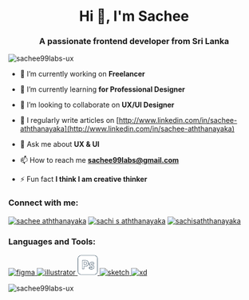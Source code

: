 <h1 align="center">Hi 👋, I'm Sachee</h1>
<h3 align="center">A passionate frontend developer from Sri Lanka</h3>

<p align="left"> <img src="https://komarev.com/ghpvc/?username=sachee99labs-ux&label=Profile%20views&color=0e75b6&style=flat" alt="sachee99labs-ux" /> </p>

- 🔭 I’m currently working on **Freelancer**

- 🌱 I’m currently learning **for Professional Designer**

- 👯 I’m looking to collaborate on **UX/UI Designer**

- 📝 I regularly write articles on [http://www.linkedin.com/in/sachee-aththanayaka](http://www.linkedin.com/in/sachee-aththanayaka)

- 💬 Ask me about **UX & UI**

- 📫 How to reach me **sachee99labs@gmail.com**

- ⚡ Fun fact **I think I am creative thinker**

<h3 align="left">Connect with me:</h3>
<p align="left">
<a href="https://linkedin.com/in/sachee aththanayaka" target="blank"><img align="center" src="https://raw.githubusercontent.com/rahuldkjain/github-profile-readme-generator/master/src/images/icons/Social/linked-in-alt.svg" alt="sachee aththanayaka" height="30" width="40" /></a>
<a href="https://fb.com/sachi s aththanayaka" target="blank"><img align="center" src="https://raw.githubusercontent.com/rahuldkjain/github-profile-readme-generator/master/src/images/icons/Social/facebook.svg" alt="sachi s aththanayaka" height="30" width="40" /></a>
<a href="https://instagram.com/sachisaththanayaka" target="blank"><img align="center" src="https://raw.githubusercontent.com/rahuldkjain/github-profile-readme-generator/master/src/images/icons/Social/instagram.svg" alt="sachisaththanayaka" height="30" width="40" /></a>
</p>

<h3 align="left">Languages and Tools:</h3>
<p align="left"> <a href="https://www.figma.com/" target="_blank" rel="noreferrer"> <img src="https://www.vectorlogo.zone/logos/figma/figma-icon.svg" alt="figma" width="40" height="40"/> </a> <a href="https://www.adobe.com/in/products/illustrator.html" target="_blank" rel="noreferrer"> <img src="https://www.vectorlogo.zone/logos/adobe_illustrator/adobe_illustrator-icon.svg" alt="illustrator" width="40" height="40"/> </a> <a href="https://www.photoshop.com/en" target="_blank" rel="noreferrer"> <img src="https://raw.githubusercontent.com/devicons/devicon/master/icons/photoshop/photoshop-line.svg" alt="photoshop" width="40" height="40"/> </a> <a href="https://www.sketch.com/" target="_blank" rel="noreferrer"> <img src="https://www.vectorlogo.zone/logos/sketchapp/sketchapp-icon.svg" alt="sketch" width="40" height="40"/> </a> <a href="https://www.adobe.com/products/xd.html" target="_blank" rel="noreferrer"> <img src="https://cdn.worldvectorlogo.com/logos/adobe-xd.svg" alt="xd" width="40" height="40"/> </a> </p>

<p><img align="center" src="https://github-readme-stats.vercel.app/api/top-langs?username=sachee99labs-ux&show_icons=true&locale=en&layout=compact" alt="sachee99labs-ux" /></p>
